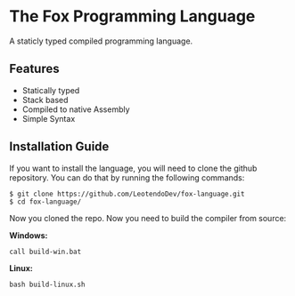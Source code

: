 # The Fox Programming Language
A staticly typed compiled programming language.

## Features
* Statically typed
* Stack based
* Compiled to native Assembly
* Simple Syntax

## Installation Guide
If you want to install the language, you will need to clone the github repository.
You can do that by running the following commands:

```
$ git clone https://github.com/LeotendoDev/fox-language.git
$ cd fox-language/
```

Now you cloned the repo. Now you need to build the compiler from source:

**Windows:**
```
call build-win.bat
```

**Linux:**
```
bash build-linux.sh
```
